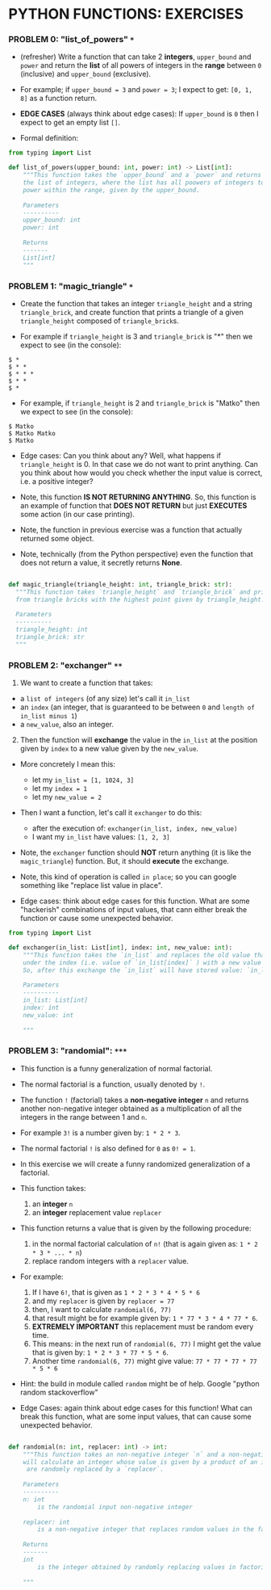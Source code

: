 # PYTHON FUNCTIONS: EXERCISES

### PROBLEM 0: "list_of_powers" `*`

- (refresher) Write a function that can take 2 **integers**, `upper_bound` and `power` and return the **list** 
  of all powers of integers in the **range** between `0` (inclusive) and `upper_bound` (exclusive).
  
- For example; if `upper_bound = 3`  and `power = 3`; I expect to get: `[0, 1, 8]` as a function return.

- **EDGE CASES** (always think about edge cases): If `upper_bound` is `0` then I expect to get an empty list `[]`.

- Formal definition:

```Python
from typing import List

def list_of_powers(upper_bound: int, power: int) -> List[int]:
    """This function takes the `upper_bound` and a `power` and returns 
    the list of integers, where the list has all poowers of integers to a given 
    power within the range, given by the upper_bound.
    
    Parameters
    ----------
    upper_bound: int
    power: int
    
    Returns
    -------
    List[int]
    """
```

### PROBLEM 1: "magic_triangle" `*`

- Create the function that takes an integer `triangle_height` and a string `triangle_brick`, 
and create function that prints a triangle of a given `triangle_height` composed of `triangle_brick`s.
  
- For example if `triangle_height` is 3 and `triangle_brick` is "*" then we expect to see (in the console):

```shell
$ *
$ * *
$ * * *
$ * *
$ *
```

- For example, if `triangle_height` is 2 and `triangle_brick` is "Matko" then we expect to see (in the console):

```shell
$ Matko
$ Matko Matko
$ Matko
```

- Edge cases: Can you think about any? Well, what happens if `triangle_height` is 0. In that case we do not want 
  to print anything. Can you think about how would you check whether the input value is correct, i.e. 
  a positive integer?

- Note, this function **IS NOT RETURNING ANYTHING**. So, this function is an example of function that 
  **DOES NOT RETURN** but just **EXECUTES** some action (in our case printing).
  
- Note, the function in previous exercise was a function that actually returned some object.

- Note, technically (from the Python perspective) even the function that does not return a value, it secretly 
returns **None**.
  
```Python

def magic_triangle(triangle_height: int, triangle_brick: str):
  """This function takes `triangle_height` and `triangle_brick` and prints the triangle, composed
  from triangle bricks with the highest point given by triangle_height.
  
  Parameters
  ----------
  triangle_height: int
  triangle_brick: str
  """

```

### PROBLEM 2: "exchanger" `**`

1. We want to create a function that takes:
  - a `list of integers` (of any size) let's call it `in_list`
  - an `index` (an integer, that is guaranteed to be between `0` and `length of in_list minus 1`)
  - a `new_value`, also an integer.
  
2. Then the function will **exchange** the value in the `in_list` at the position given by `index` to 
a new value given by the `new_value`.
   
- More concretely I mean this:

  - let my `in_list = [1, 1024, 3]`
  - let my `index = 1`
  - let my `new_value = 2`
  
- Then I want a function, let's call it `exchanger` to do this:
  - after the execution of: `exchanger(in_list, index, new_value)`
  - I want my `in_list` have values: `[1, 2, 3]`
  
- Note, the `exchanger` function should **NOT** return anything (it is like the `magic_triangle`) function. 
  But, it should **execute** the exchange. 
  
- Note, this kind of operation is called `in place`; so you can google something like "replace list value in place".
  
- Edge cases: think about edge cases for this function. What are some "hackerish" combinations of input values, 
  that cann either break the function or cause some unexpected behavior. 


```Python
from typing import List

def exchanger(in_list: List[int], index: int, new_value: int):
    """This function takes the `in_list` and replaces the old value that the `in_list` has
    under the index (i.e. value of `in_list[index]` ) with a new value given by `new_value`.
    So, after this exchange the `in_list` will have stored value: `in_list[index]` equal to the new_value.
    
    Parameters
    ----------
    in_list: List[int]
    index: int
    new_value: int
    
    """
```

### PROBLEM 3: "randomial": `***`

- This function is a funny generalization of normal factorial. 
  
- The normal factorial is a function, usually denoted by `!`.

- The function `!` (factorial) takes a **non-negative integer** `n` and returns another non-negative integer 
  obtained as a multiplication of all the integers in the range between 1 and `n`.
  
- For example `3!` is a number given by: `1 * 2 * 3`.

- The normal factorial `!` is also defined for `0` as `0! = 1`.

- In this exercise we will create a funny randomized generalization of a factorial.

- This function takes:
  1. an **integer** `n`
  2. an **integer** replacement value `replacer`
  
- This function returns a value that is given by the following procedure:
  1. in the normal factorial calculation of `n!` (that is again given as: `1 * 2 * 3 * ... * n`)
  2. replace random integers with a `replacer` value.
  
- For example:
  1. If I have `6!`, that is given as `1 * 2 * 3 * 4 * 5 * 6`
  2. and my `replacer` is given by `replacer = 77`
  3. then, I want to calculate `randomial(6, 77)`
  4. that result might be for example given by: `1 * 77 * 3 * 4 * 77 * 6`.
  5. **EXTREMELY IMPORTANT** this replacement must be random every time.
  6. This means: in the next run of `randomial(6, 77)` I might get the value that 
     is given by: `1 * 2 * 3 * 77 * 5 * 6`.
  7. Another time `randomial(6, 77)` might give value: `77 * 77 * 77 * 77 * 5 * 6`
  
- Hint: the build in module called `random` might be of help. Google "python random stackoverflow"

- Edge Cases: again think about edge cases for this function! What can break this function, what are 
some input values, that can cause some unexpected behavior.

```Python

def randomial(n: int, replacer: int) -> int:
    """This function takes an non-negative integer `n` and a non-negative integer `replacer`. It 
    will calculate an integer whose value is given by a product of an integers in range, but some of them
     are randomly replaced by a `replacer`.
     
    Parameters
    ---------- 
    n: int
        is the randomial input non-negative integer
    
    replacer: int
        is a non-negative integer that replaces random values in the factorial calculation.
        
    Returns
    -------
    int
        is the integer obtained by randomly replacing values in factorial calculation with a replacer.
      
    """
```



